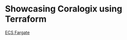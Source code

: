 Showcasing Coralogix using Terraform 
====================================


[ECS Fargate](ecs-fargate)